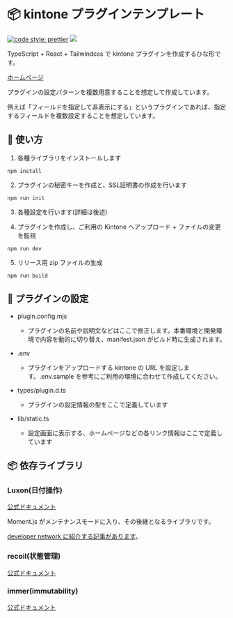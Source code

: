 # 📦 kintone プラグインテンプレート

<p align="left">
 <a href= "https://github.com/prettier/prettier"><img alt="code style: prettier" src="https://img.shields.io/badge/code%20style-prettier-orange?style=flat-square"></a>
<a href="#license"><img src="https://img.shields.io/github/license/local-bias/kintone-plugin-template?style=flat-square"></a>
</p>

TypeScript + React + Tailwindcss で kintone プラグインを作成するひな形です。

[ホームページ](https://ribbit.konomi.app)

プラグインの設定パターンを複数用意することを想定して作成しています。

例えば「フィールドを指定して非表示にする」というプラグインであれば、指定するフィールドを複数設定することを想定しています。

## 🔧 使い方

1. 各種ライブラリをインストールします

```
npm install
```

2. プラグインの秘密キーを作成と、SSL証明書の作成を行います

```
npm run init
```

3. 各種設定を行います(詳細は後述)

4. プラグインを作成し、ご利用の Kintone へアップロード + ファイルの変更を監視

```
npm run dev
```

5. リリース用 zip ファイルの生成

```
npm run build
```

## 📁 プラグインの設定

- plugin.config.mjs

  - プラグインの名前や説明文などはここで修正します。本番環境と開発環境で内容を動的に切り替え、manifest.json がビルド時に生成されます。

- .env

  - プラグインをアップロードする kintone の URL を設定します。.env.sample を参考にご利用の環境に合わせて作成してください。

- types/plugin.d.ts

  - プラグインの設定情報の型をここで定義しています

- lib/static.ts

  - 設定画面に表示する、ホームページなどの各リンク情報はここで定義しています

## 📦 依存ライブラリ

### Luxon(日付操作)

[公式ドキュメント](https://moment.github.io/luxon)

Moment.js がメンテナンスモードに入り、その後継となるライブラリです。

[developer network に紹介する記事があります](https://developer.cybozu.io/hc/ja/articles/900000985463-Luxon-%E3%82%92%E4%BD%BF%E3%81%A3%E3%81%A6-kintone-%E3%81%AE%E6%97%A5%E4%BB%98%E3%82%84%E6%97%A5%E6%99%82%E3%83%95%E3%82%A3%E3%83%BC%E3%83%AB%E3%83%89%E3%81%AE%E3%83%95%E3%82%A9%E3%83%BC%E3%83%9E%E3%83%83%E3%83%88%E3%82%92%E3%82%AB%E3%82%B9%E3%82%BF%E3%83%9E%E3%82%A4%E3%82%BA%E3%81%99%E3%82%8B)。

### recoil(状態管理)

[公式ドキュメント](https://recoiljs.org/)

### immer(immutability)

[公式ドキュメント](https://immerjs.github.io/immer/)
